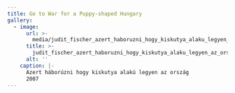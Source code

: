 ```yaml
---
title: Go to War for a Puppy-shaped Hungary
gallery:
  - image:
      url: >-
        media/judit_fischer_azert_haboruzni_hogy_kiskutya_alaku_legyen_az_orszag_2007.jpg
      title: >-
        judit_fischer_azert_haboruzni_hogy_kiskutya_alaku_legyen_az_orszag_2007.jpg
      alt: ''
    caption: |-
      Azert háborúzni hogy kiskutya alakú legyen az ország
      2007
---
```


